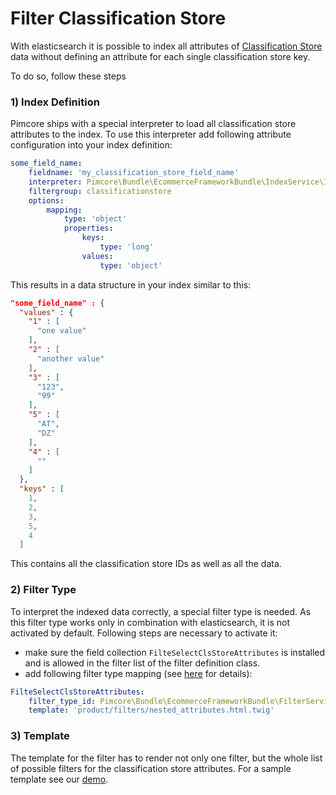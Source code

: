 # Filter Classification Store

With elasticsearch it is possible to index all attributes of [Classification Store](../../../05_Objects/01_Object_Classes/01_Data_Types/15_Classification_Store.md) 
data without defining an attribute for each single classification store key.   

To do so, follow these steps

### 1) Index Definition

Pimcore ships with a special interpreter to load all classification store attributes to the index. To use this interpreter
add following attribute configuration into your index definition:  

```yml
some_field_name:
    fieldname: 'my_classification_store_field_name'
    interpreter: Pimcore\Bundle\EcommerceFrameworkBundle\IndexService\Interpreter\DefaultClassificationStore
    filtergroup: classificationstore
    options:
        mapping:
            type: 'object'
            properties:
                keys:
                    type: 'long'
                values:
                    type: 'object'

```

This results in a data structure in your index similar to this:

```json
"some_field_name" : {
  "values" : {
    "1" : [
      "one value"
    ],
    "2" : [
      "another value"
    ],
    "3" : [
      "123",
      "99"
    ],
    "5" : [
      "AT",
      "DZ"
    ],
    "4" : [
      ""
    ]
  },
  "keys" : [
    1,
    2,
    3,
    5,
    4
  ]
```

This contains all the classification store IDs as well as all the data. 


### 2) Filter Type

To interpret the indexed data correctly, a special filter type is needed. As this filter type works only in combination 
with elasticsearch, it is not activated by default. Following steps are necessary to activate it: 

- make sure the field collection `FilteSelectClsStoreAttributes` is installed and is allowed in the filter list of
  the filter definition class.  
- add following filter type mapping (see [here](../README.md) for details):

```yml
FilteSelectClsStoreAttributes:
    filter_type_id: Pimcore\Bundle\EcommerceFrameworkBundle\FilterService\FilterType\ElasticSearch\SelectClassificationStoreAttributes
    template: 'product/filters/nested_attributes.html.twig'
```

### 3) Template

The template for the filter has to render not only one filter, but the whole list of possible filters for the classification
store attributes. For a sample template see our [demo](https://github.com/pimcore/demo/blob/11.x/templates/product/filters/nested_attributes.html.twig). 
